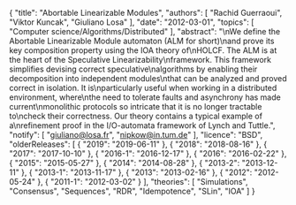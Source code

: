 {
    "title": "Abortable Linearizable Modules",
    "authors": [
        "Rachid Guerraoui",
        "Viktor Kuncak",
        "Giuliano Losa"
    ],
    "date": "2012-03-01",
    "topics": [
        "Computer science/Algorithms/Distributed"
    ],
    "abstract": "\nWe define the Abortable Linearizable Module automaton (ALM for short)\nand prove its key composition property using the IOA theory of\nHOLCF. The ALM is at the heart of the Speculative Linearizability\nframework. This framework simplifies devising correct speculative\nalgorithms by enabling their decomposition into independent modules\nthat can be analyzed and proved correct in isolation. It is\nparticularly useful when working in a distributed environment, where\nthe need to tolerate faults and asynchrony has made current\nmonolithic protocols so intricate that it is no longer tractable to\ncheck their correctness. Our theory contains a typical example of a\nrefinement proof in the I/O-automata framework of Lynch and Tuttle.",
    "notify": [
        "giuliano@losa.fr",
        "nipkow@in.tum.de"
    ],
    "licence": "BSD",
    "olderReleases": [
        {
            "2019": "2019-06-11"
        },
        {
            "2018": "2018-08-16"
        },
        {
            "2017": "2017-10-10"
        },
        {
            "2016-1": "2016-12-17"
        },
        {
            "2016": "2016-02-22"
        },
        {
            "2015": "2015-05-27"
        },
        {
            "2014": "2014-08-28"
        },
        {
            "2013-2": "2013-12-11"
        },
        {
            "2013-1": "2013-11-17"
        },
        {
            "2013": "2013-02-16"
        },
        {
            "2012": "2012-05-24"
        },
        {
            "2011-1": "2012-03-02"
        }
    ],
    "theories": [
        "Simulations",
        "Consensus",
        "Sequences",
        "RDR",
        "Idempotence",
        "SLin",
        "IOA"
    ]
}